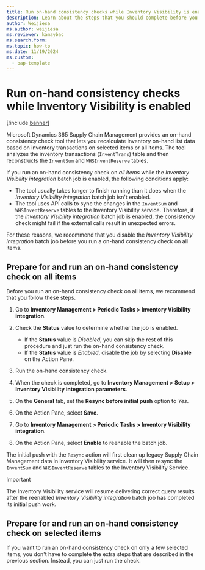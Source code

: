 ```yaml
---
title: Run on-hand consistency checks while Inventory Visibility is enabled
description: Learn about the steps that you should complete before you run an on-hand consistency check while the Inventory Visibility integration batch job is enabled.
author: Weijiesa
ms.author: weijiesa
ms.reviewer: kamaybac
ms.search.form:
ms.topic: how-to
ms.date: 11/19/2024
ms.custom: 
  - bap-template
---
```


# Run on-hand consistency checks while Inventory Visibility is enabled

[!include [banner](../includes/banner.md)]

Microsoft Dynamics 365 Supply Chain Management provides an on-hand consistency check tool that lets you recalculate inventory on-hand list data based on inventory transactions on selected items or all items. The tool analyzes the inventory transactions (`InventTrans`) table and then reconstructs the `InventSum` and `WHSInventReserve` tables.

If you run an on-hand consistency check on *all items* while the *Inventory Visibility integration* batch job is enabled, the following conditions apply:

- The tool usually takes longer to finish running than it does when the *Inventory Visibility integration* batch job isn't enabled.
- The tool uses API calls to sync the changes in the `InventSum` and `WHSInventReserve` tables to the Inventory Visibility service. Therefore, if the *Inventory Visibility integration* batch job is enabled, the consistency check might fail if the external calls result in unexpected errors.

For these reasons, we recommend that you disable the *Inventory Visibility integration* batch job before you run a on-hand consistency check on all items.

## Prepare for and run an on-hand consistency check on all items

Before you run an on-hand consistency check on all items, we recommend that you follow these steps.

1. Go to **Inventory Management \> Periodic Tasks \> Inventory Visibility integration**.
1. Check the **Status** value to determine whether the job is enabled.

    - If the **Status** value is *Disabled*, you can skip the rest of this procedure and just run the on-hand consistency check.
    - If the **Status** value is *Enabled*, disable the job by selecting **Disable** on the Action Pane.

1. Run the on-hand consistency check.
1. When the check is completed, go to **Inventory Management \> Setup \> Inventory Visibility integration parameters**.
1. On the **General** tab, set the **Resync before initial push** option to *Yes*.
1. On the Action Pane, select **Save**.
1. Go to **Inventory Management \> Periodic Tasks \> Inventory Visibility integration**.
1. On the Action Pane, select **Enable** to reenable the batch job.

The initial push with the `Resync` action will first clean up legacy Supply Chain Management data in Inventory Visibility service. It will then resync the `InventSum` and `WHSInventReserve` tables to the Inventory Visibility Service.

> [!IMPORTANT]
> The Inventory Visibility service will resume delivering correct query results after the reenabled *Inventory Visibility integration* batch job has completed its initial push work.

## Prepare for and run an on-hand consistency check on selected items

If you want to run an on-hand consistency check on only a few selected items, you don't have to complete the extra steps that are described in the previous section. Instead, you can just run the check.
